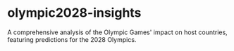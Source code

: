 # olympic2028-insights
A comprehensive analysis of the Olympic Games' impact on host countries, featuring predictions for the 2028 Olympics.
